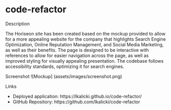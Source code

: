 # code-refactor

Description

The Horiseon site has been created based on the mockup provided to allow for a more appealing website for the company that highlights Search Engine Optimization, Online Reputation Management, and Social Media Marketing, as well as their benefits. The page is designed to be interactive with references to allow for easier navigation across the page, as well as improved styling for visually appealing presentation. The codebase follows accessibility standards, optimizing it for search engines. 

Screenshot
![Mockup] (assets/images/screenshot.png)


Links
<ul>
    <li>
    Deployed application: https://lkalicki.github.io/code-refactor/
    </li>
    <li>
    GitHub Repository: https://github.com/lkalicki/code-refactor
    </li>
</ul>